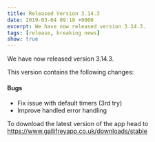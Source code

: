 ```yaml
---
title: Released Version 3.14.3
date: 2019-03-04 09:19 +0000
excerpt: We have now released version 3.14.3.
tags: [release, breaking news]
show: true
---
```


We have now released version 3.14.3.

This version contains the following changes:

#### Bugs

* Fix issue with default timers (3rd try)
* Improve handled error handling


To download the latest version of the app head to <https://www.gallifreyapp.co.uk/downloads/stable>
